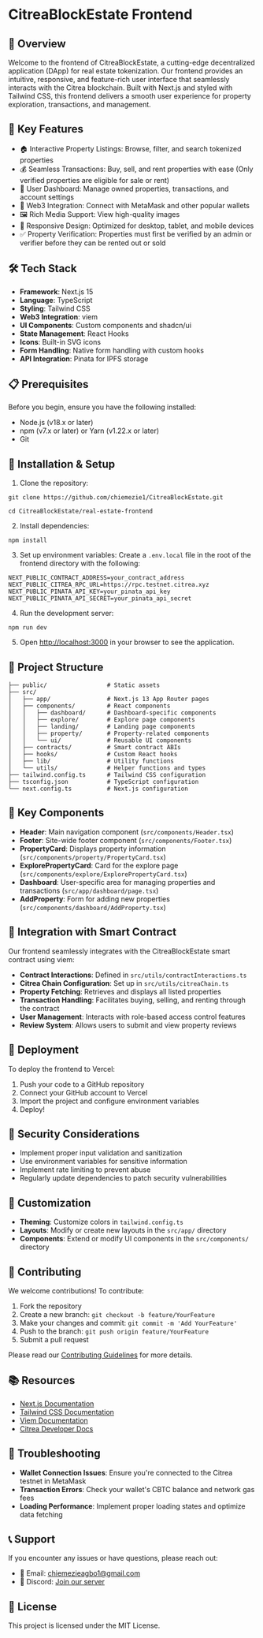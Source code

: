 # CitreaBlockEstate Frontend

## 🌟 Overview

Welcome to the frontend of CitreaBlockEstate, a cutting-edge decentralized application (DApp) for real estate tokenization. Our frontend provides an intuitive, responsive, and feature-rich user interface that seamlessly interacts with the Citrea blockchain. Built with Next.js and styled with Tailwind CSS, this frontend delivers a smooth user experience for property exploration, transactions, and management.

## 🚀 Key Features

- 🏠 Interactive Property Listings: Browse, filter, and search tokenized properties
- 💰 Seamless Transactions: Buy, sell, and rent properties with ease (Only verified properties are eligible for sale or rent)
- 👤 User Dashboard: Manage owned properties, transactions, and account settings
- 🔐 Web3 Integration: Connect with MetaMask and other popular wallets
- 🖼️ Rich Media Support: View high-quality images
- 📱 Responsive Design: Optimized for desktop, tablet, and mobile devices
- ✅ Property Verification: Properties must first be verified by an admin or verifier before they can be rented out or sold


## 🛠️ Tech Stack

- **Framework**: Next.js 15
- **Language**: TypeScript
- **Styling**: Tailwind CSS
- **Web3 Integration**: viem
- **UI Components**: Custom components and shadcn/ui
- **State Management**: React Hooks
- **Icons**: Built-in SVG icons
- **Form Handling**: Native form handling with custom hooks
- **API Integration**: Pinata for IPFS storage


## 📋 Prerequisites

Before you begin, ensure you have the following installed:

- Node.js (v18.x or later)
- npm (v7.x or later) or Yarn (v1.22.x or later)
- Git


## 🔧 Installation & Setup

1. Clone the repository:

```shellscript
git clone https://github.com/chiemezie1/CitreaBlockEstate.git

cd CitreaBlockEstate/real-estate-frontend
```


2. Install dependencies:

```shellscript
npm install

```


3. Set up environment variables:
Create a `.env.local` file in the root of the frontend directory with the following:

```plaintext
NEXT_PUBLIC_CONTRACT_ADDRESS=your_contract_address
NEXT_PUBLIC_CITREA_RPC_URL=https://rpc.testnet.citrea.xyz
NEXT_PUBLIC_PINATA_API_KEY=your_pinata_api_key
NEXT_PUBLIC_PINATA_API_SECRET=your_pinata_api_secret
```


4. Run the development server:

```shellscript
npm run dev
```


5. Open [http://localhost:3000](http://localhost:3000) in your browser to see the application.


## 📁 Project Structure

```plaintext
├── public/                 # Static assets
├── src/
│   ├── app/                # Next.js 13 App Router pages
│   ├── components/         # React components
│   │   ├── dashboard/      # Dashboard-specific components
│   │   ├── explore/        # Explore page components
│   │   ├── landing/        # Landing page components
│   │   ├── property/       # Property-related components
│   │   └── ui/             # Reusable UI components
│   ├── contracts/          # Smart contract ABIs
│   ├── hooks/              # Custom React hooks
│   ├── lib/                # Utility functions
│   └── utils/              # Helper functions and types
├── tailwind.config.ts      # Tailwind CSS configuration
├── tsconfig.json           # TypeScript configuration
└── next.config.ts          # Next.js configuration
```


## 🎨 Key Components

- **Header**: Main navigation component (`src/components/Header.tsx`)
- **Footer**: Site-wide footer component (`src/components/Footer.tsx`)
- **PropertyCard**: Displays property information (`src/components/property/PropertyCard.tsx`)
- **ExplorePropertyCard**: Card for the explore page (`src/components/explore/ExplorePropertyCard.tsx`)
- **Dashboard**: User-specific area for managing properties and transactions (`src/app/dashboard/page.tsx`)
- **AddProperty**: Form for adding new properties (`src/components/dashboard/AddProperty.tsx`)


## 🔗 Integration with Smart Contract

Our frontend seamlessly integrates with the CitreaBlockEstate smart contract using viem:

- **Contract Interactions**: Defined in `src/utils/contractInteractions.ts`
- **Citrea Chain Configuration**: Set up in `src/utils/citreaChain.ts`
- **Property Fetching**: Retrieves and displays all listed properties
- **Transaction Handling**: Facilitates buying, selling, and renting through the contract
- **User Management**: Interacts with role-based access control features
- **Review System**: Allows users to submit and view property reviews


## 🚀 Deployment

To deploy the frontend to Vercel:

1. Push your code to a GitHub repository
2. Connect your GitHub account to Vercel
3. Import the project and configure environment variables
4. Deploy!


## 🔐 Security Considerations

- Implement proper input validation and sanitization
- Use environment variables for sensitive information
- Implement rate limiting to prevent abuse
- Regularly update dependencies to patch security vulnerabilities


## 🌈 Customization

- **Theming**: Customize colors in `tailwind.config.ts`
- **Layouts**: Modify or create new layouts in the `src/app/` directory
- **Components**: Extend or modify UI components in the `src/components/` directory


## 🤝 Contributing

We welcome contributions! To contribute:

1. Fork the repository
2. Create a new branch: `git checkout -b feature/YourFeature`
3. Make your changes and commit: `git commit -m 'Add YourFeature'`
4. Push to the branch: `git push origin feature/YourFeature`
5. Submit a pull request


Please read our [Contributing Guidelines](CONTRIBUTING.md) for more details.

## 📚 Resources

- [Next.js Documentation](https://nextjs.org/docs)
- [Tailwind CSS Documentation](https://tailwindcss.com/docs)
- [Viem Documentation](https://viem.sh/docs/installation)
- [Citrea Developer Docs](https://docs.citrea.xyz/)


## 🐛 Troubleshooting

- **Wallet Connection Issues**: Ensure you're connected to the Citrea testnet in MetaMask
- **Transaction Errors**: Check your wallet's CBTC balance and network gas fees
- **Loading Performance**: Implement proper loading states and optimize data fetching


## 📞 Support

If you encounter any issues or have questions, please reach out:

- 📧 Email: [chiemezieagbo1@gmail.com](chiemezieagbo1@gmail.com)
- 💬 Discord: [Join our server](https://discord.gg/citreablockestate)


## 📜 License

This project is licensed under the MIT License.
